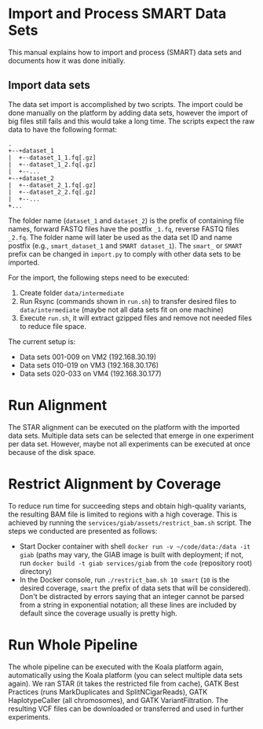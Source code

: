 # Import and Process SMART Data Sets

This manual explains how to import and process (SMART) data sets and documents how it was done initially.

## Import data sets

The data set import is accomplished by two scripts. The import could be done manually on the platform by adding data sets, however the import of big files still fails and this would take a long time. The scripts expect the raw data to have the following format:

```
.
+--+dataset_1
|  +--dataset_1_1.fq[.gz]
|  +--dataset_1_2.fq[.gz]
|  +--...
+--+dataset_2
|  +--dataset_2_1.fq[.gz]
|  +--dataset_2_2.fq[.gz]
|  +--...
+...
```

The folder name (`dataset_1` and `dataset_2`) is the prefix of containing file names, forward FASTQ files have the postfix `_1.fq`, reverse FASTQ files `_2.fq`. The folder name will later be used as the data set ID and name postfix (e.g., `smart_dataset_1` and `SMART dataset_1`). The `smart_` or `SMART` prefix can be changed in `import.py` to comply with other data sets to be imported.

For the import, the following steps need to be executed:

1. Create folder `data/intermediate`
2. Run Rsync (commands shown in `run.sh`) to transfer desired files to `data/intermediate` (maybe not all data sets fit on one machine)
3. Execute `run.sh`, it will extract gzipped files and remove not needed files to reduce file space.

The current setup is:

- Data sets 001-009 on VM2 (192.168.30.19)
- Data sets 010-019 on VM3 (192.168.30.176)
- Data sets 020-033 on VM4 (192.168.30.177)

# Run Alignment

The STAR alignment can be executed on the platform with the imported data sets. Multiple data sets can be selected that emerge in one experiment per data set. However, maybe not all experiments can be executed at once because of the disk space.

# Restrict Alignment by Coverage

To reduce run time for succeeding steps and obtain high-quality variants, the resulting BAM file is limited to regions with a high coverage. This is achieved by running the `services/giab/assets/restrict_bam.sh` script. The steps we conducted are presented as follows:

- Start Docker container with shell `docker run -v ~/code/data:/data -it giab` (paths may vary, the GIAB image is built with deployment; if not, run `docker build -t giab services/giab` from the `code` (repository root) directory)
- In the Docker console, run `./restrict_bam.sh 10 smart` (`10` is the desired coverage, `smart` the prefix of data sets that will be considered). Don't be distracted by errors saying that an integer cannot be parsed from a string in exponential notation; all these lines are included by default since the coverage usually is pretty high.

# Run Whole Pipeline

The whole pipeline can be executed with the Koala platform again, automatically using the Koala platform (you can select multiple data sets again). We ran STAR (it takes the restricted file from cache), GATK Best Practices (runs MarkDuplicates and SplitNCigarReads), GATK HaplotypeCaller (all chromosomes), and GATK VariantFiltration. The resulting VCF files can be downloaded or transferred and used in further experiments.
